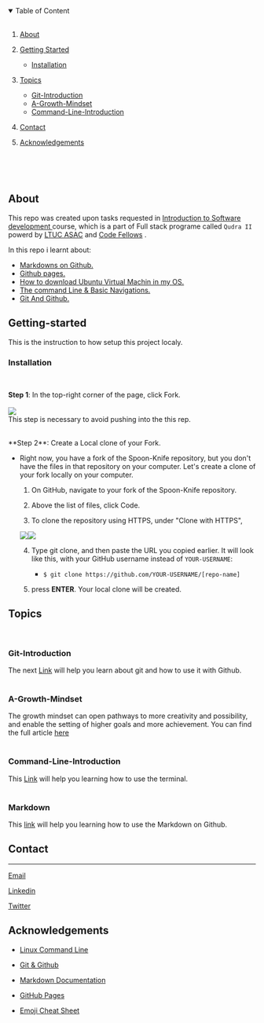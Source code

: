 

<details open>
<summary>Table of Content</summary>
<br>

1. [About](#About)

    <!-- - [Built With](#) -->

2. [Getting Started](#Getting-started)
    - [Installation](#Installation)

3. [Topics](#Topics) 
    - [Git-Introduction](#Git-Introduction)
    - [A-Growth-Mindset](#A-Growth-Mindset)
    - [Command-Line-Introduction](#Command-Line-Introduction
)
4. [Contact](#Contact)
5. [Acknowledgements](#Acknowledgements)
</details>


<br>
<br>
<br>

## About 
This repo was created upon tasks requested in [Introduction to Software development ](https://asac.ltuc.com/courses/code-102-intro-to-software-development/) course, which is a part of Full stack programe called `Qudra II` powerd by [LTUC ASAC](https://asac.ltuc.com/) and [Code Fellows](https://www.codefellows.org/) .

In this repo i learnt about:
- [Markdowns on Github.](https://docs.github.com/en/github/writing-on-github/basic-writing-and-formatting-syntax)
- [Github pages.](https://guides.github.com/features/pages/)
- [How to download Ubuntu Virtual Machin in my OS.](https://codefellows.github.io/setup-guide/)
- [The command Line & Basic Navigations.](https://ryanstutorials.net/linuxtutorial/commandline.php)
- [Git And Github.](https://blog.udemy.com/git-tutorial-a-comprehensive-guide/)

## Getting-started
This is the instruction to how setup this project localy.

### Installation 
<br>

**Step 1**: In the top-right corner of the page, click Fork.<br>
<br>
![](https://docs.github.com/assets/images/help/repository/fork_button.jpg)<br>
This step is necessary to avoid pushing into the this rep.

<br>
**Step 2**: Create a Local clone of your Fork.

- Right now, you have a fork of the Spoon-Knife repository, but you don't have the files in that repository on your computer. Let's create a clone of your fork locally on your computer.

    1. On GitHub, navigate to your fork of the Spoon-Knife repository.

    2. Above the list of files, click  Code.

    3. To clone the repository using HTTPS, under "Clone with HTTPS",

    ![](https://docs.github.com/assets/images/help/repository/https-url-clone.png)![](https://docs.github.com/assets/images/help/repository/https-url-clone-cli.png)

    4. Type git clone, and then paste the URL you copied earlier. It will look like this, with your GitHub username instead of `YOUR-USERNAME`:

        - `$ git clone https://github.com/YOUR-USERNAME/[repo-name]`
    
    5. press **ENTER**. Your local clone will be created.


## Topics 
<br>

### Git-Introduction 
The next [Link](https://ibrahimbanat.github.io/Reading-Notes/git-intro) will help you learn about git and how to use it with Github. 
<br>
<br>

### A-Growth-Mindset
The growth mindset can open pathways to more creativity and possibility, and enable the setting of higher goals and more achievement.
You can find the full article [here](https://ibrahimbanat.github.io/Reading-Notes/growth-mindset)
<br>
<br>


### Command-Line-Introduction 
This [Link](https://ibrahimbanat.github.io/Reading-Notes/theCodersComputer) will help you learning how to use the terminal.
<br>
<br>

### Markdown 
This [link](https://ibrahimbanat.github.io/Reading-Notes/Markdown) will help you learning how to use the Markdown on Github.

## Contact
***
[Email](Ibrahim.banat.97@gmail.com)

[Linkedin](https://www.linkedin.com/in/ibrahim-banat)
<br>

[Twitter](https://twitter.com/ibr_ba6)





## Acknowledgements

* [Linux Command Line](https://ryanstutorials.net/linuxtutorial/commandline.php)
* [Git & Github](https://blog.udemy.com/git-tutorial-a-comprehensive-guide/#1)

* [Markdown Documentation](https://www.markdownguide.org/getting-started)

* [GitHub Pages](https://pages.github.com/)

* [Emoji Cheat Sheet](https://github.com/ikatyang/emoji-cheat-sheet/blob/master/README.md)




